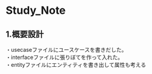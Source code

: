 # Study_Note

## 1.概要設計
 ・usecaseファイルにユースケースを書きだした。 <br>
 ・interfaceファイルに張りぼてを作って入れた。<br>
 ・entityファイルにエンティティを書き出して属性も考える

　 
